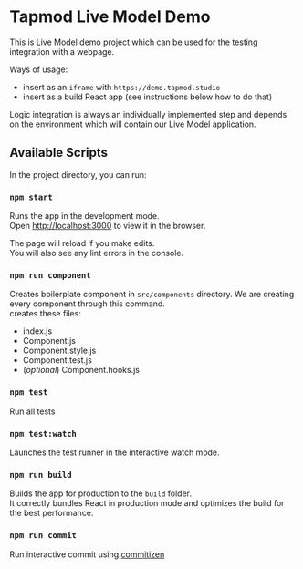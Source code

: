 # Tapmod Live Model Demo

This is Live Model demo project which can be used for the testing integration with a webpage.

Ways of usage:

- insert as an `iframe` with `https://demo.tapmod.studio`
- insert as a build React app (see instructions below how to do that)

Logic integration is always an individually implemented step and depends on the environment which will contain our Live Model application.

## Available Scripts

In the project directory, you can run:

### `npm start`

Runs the app in the development mode.<br />
Open [http://localhost:3000](http://localhost:3000) to view it in the browser.

The page will reload if you make edits.<br />
You will also see any lint errors in the console.

### `npm run component`

Creates boilerplate component in `src/components` directory. We are creating every component through this command. <br />
creates these files:

- index.js
- Component.js
- Component.style.js
- Component.test.js
- (_optional_) Component.hooks.js

### `npm test`

Run all tests

### `npm test:watch`

Launches the test runner in the interactive watch mode.

### `npm run build`

Builds the app for production to the `build` folder.<br />
It correctly bundles React in production mode and optimizes the build for the best performance.

### `npm run commit`

Run interactive commit using [commitizen](https://github.com/commitizen/cz-cli)
